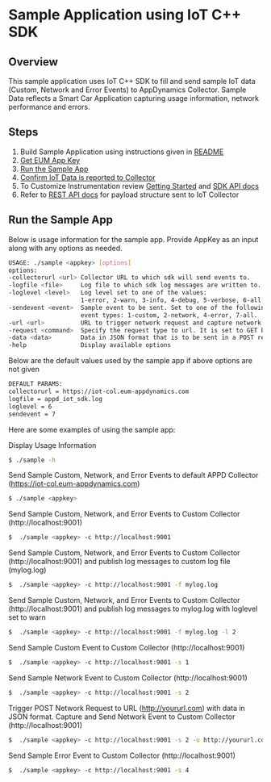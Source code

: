 # Sample Application using IoT C++ SDK

## Overview
This sample application uses IoT C++ SDK to fill and send sample IoT data (Custom, Network and Error Events) to AppDynamics Collector. Sample Data reflects a Smart Car Application capturing usage information, network performance and errors.

## Steps

1. Build Sample Application using instructions given in [README](../README.md#Installation)
2. [Get EUM App Key](https://docs.appdynamics.com/display/PRO44/Set+Up+and+Access+IoT+Monitoring#SetUpandAccessIoTMonitoring-iot-app-key)
3. [Run the Sample App](#run-sample-app)
4. [Confirm IoT Data is reported to Collector](https://docs.appdynamics.com/display/PRO44/Confirm+the+IoT+Application+Reported+Data+to+the+Controller)
5. To Customize Instrumentation review [Getting Started](https://docs.appdynamics.com/pages/viewpage.action?pageId=42597347) and [SDK API docs](../docs/README.md)
6. Refer to [REST API docs](https://docs.appdynamics.com/javadocs/iot-rest-api/4.4/latest/)  for payload structure sent to IoT Collector


## <a id="run-sample-app"></a>Run the Sample App

Below is usage information for the sample app. Provide AppKey as an input along with any options as needed.

```sh
USAGE: ./sample <appkey> [options]
options:
-collectorurl <url> Collector URL to which sdk will send events to.
-logfile <file>     Log file to which sdk log messages are written to.
-loglevel <level>   Log level set to one of the values:
                    1-error, 2-warn, 3-info, 4-debug, 5-verbose, 6-all.
-sendevent <event>  Sample event to be sent. Set to one of the following
                    event types: 1-custom, 2-network, 4-error, 7-all.
-url <url>          URL to trigger network request and capture network event.
-request <command>  Specify the request type to url. It is set to GET by default.
-data <data>        Data in JSON format that is to be sent in a POST request.
-help               Display available options
```

Below are the default values used by the sample app if above options are not given
```sh
DEFAULT PARAMS:
collectorurl = https://iot-col.eum-appdynamics.com
logfile = appd_iot_sdk.log
loglevel = 6
sendevent = 7
```

Here are some examples of using the sample app:

Display Usage Information
```sh
$ ./sample -h
```

Send Sample Custom, Network, and Error Events to default APPD Collector (https://iot-col.eum-appdynamics.com)
```sh
$ ./sample <appkey>
```

Send Sample Custom, Network, and Error Events to Custom Collector (http://localhost:9001)
```sh
$  ./sample <appkey> -c http://localhost:9001
```

Send Sample Custom, Network, and Error Events to Custom Collector (http://localhost:9001) and publish log messages to custom log file (mylog.log)
```sh
$  ./sample <appkey> -c http://localhost:9001 -f mylog.log
```

Send Sample Custom, Network, and Error Events to Custom Collector (http://localhost:9001) and publish log messages to mylog.log with loglevel set to warn
```sh
$  ./sample <appkey> -c http://localhost:9001 -f mylog.log -l 2
```

Send Sample Custom Event to Custom Collector (http://localhost:9001)
```sh
$  ./sample <appkey> -c http://localhost:9001 -s 1
```

Send Sample Network Event to Custom Collector (http://localhost:9001)
```sh
$  ./sample <appkey> -c http://localhost:9001 -s 2
```

Trigger POST Network Request to URL (http://yoururl.com) with data in JSON format. Capture and Send Network Event to Custom Collector (http://localhost:9001)
```sh
$  ./sample <appkey> -c http://localhost:9001 -s 2 -u http://yoururl.com -x POST -d '{"param1"="value1"}'
```

Send Sample Error Event to Custom Collector (http://localhost:9001)
```sh
$  ./sample <appkey> -c http://localhost:9001 -s 4
```
